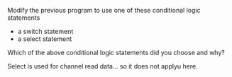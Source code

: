 Modify the previous program to use one of these conditional logic statements

- a switch statement
- a select statement

Which of the above conditional logic statements did you choose and why?

Select is used for channel read data... so it does not applyu here. 